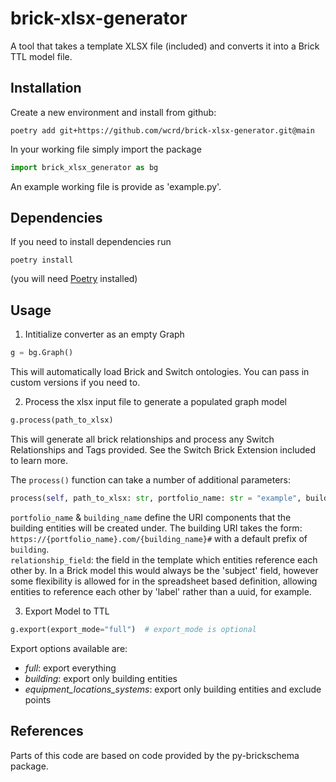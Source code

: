 # brick-xlsx-generator
A tool that takes a template XLSX file (included) and converts it into a Brick TTL model file.

## Installation
Create a new environment and install from github:

 ```
 poetry add git+https://github.com/wcrd/brick-xlsx-generator.git@main
 ```
 In your working file simply import the package

 ```python
 import brick_xlsx_generator as bg
 ```
An example working file is provide as 'example.py'.

## Dependencies
If you need to install dependencies run 
```buildoutcfg
poetry install
```
(you will need [Poetry](https://python-poetry.org/docs/) installed)

## Usage
1. Intitialize converter as an empty Graph
```python
g = bg.Graph()
```
This will automatically load Brick and Switch ontologies. You can pass in custom versions if you need to.

2. Process the xlsx input file to generate a populated graph model
```python
g.process(path_to_xlsx)
```
This will generate all brick relationships and process any Switch Relationships and Tags provided. See the Switch Brick Extension included to learn more.

The `process()` function can take a number of additional parameters:
```python
process(self, path_to_xlsx: str, portfolio_name: str = "example", building_name: str = "example_building", relationship_field:tuple = ("Brick", "identifier"))
```
`portfolio_name` & `building_name` define the URI components that the building entities will be created under. The building URI takes the form: `https://{portfolio_name}.com/{building_name}#` with a default prefix of `building`.\
`relationship_field`: the field in the template which entities reference each other by. In a Brick model this would always be the 'subject' field, however some flexibility is allowed for in the spreadsheet based definition, allowing entities to reference each other by 'label' rather than a uuid, for example.

3. Export Model to TTL
```python
g.export(export_mode="full")  # export_mode is optional
```
Export options available are:
* _full_: export everything
* _building_: export only building entities
* _equipment_locations_systems_: export only building entities and exclude points

## References
Parts of this code are based on code provided by the py-brickschema package.